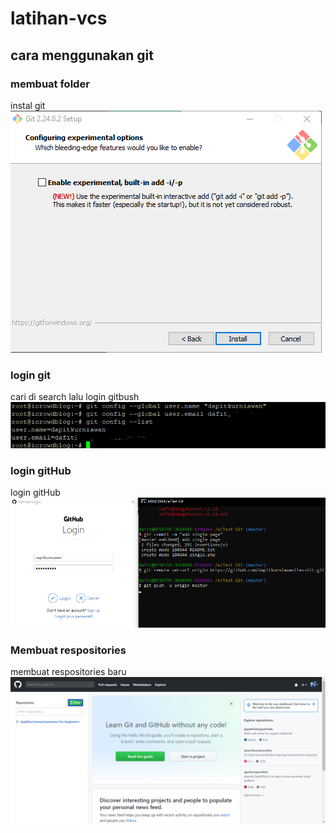 # latihan-vcs

## cara menggunakan git

### membuat folder
instal git
![ing](ss/1.png)

### login git
cari di search lalu login gitbush
![ing](ss/2.png)

### login gitHub 
login gitHub 
![ing](ss/3.png)

### Membuat respositories 
membuat respositories baru
![ing](ss/4.png)
